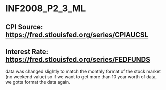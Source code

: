 # INF2008_P2_3_ML

## CPI Source: https://fred.stlouisfed.org/series/CPIAUCSL

## Interest Rate: https://fred.stlouisfed.org/series/FEDFUNDS

data was changed slightly to match the monthly format of the stock market (no weekend value) so if we want to get more than 10 year worth of data, we gotta format the data again.
